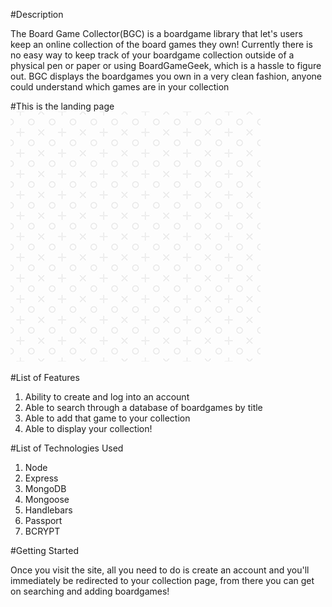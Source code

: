 #Description

The Board Game Collector(BGC) is a boardgame library that let's users keep an online collection of the board games they own! Currently there is no easy way to keep track of your boardgame collection outside of a physical pen or paper or using BoardGameGeek, which is a hassle to figure out. BGC displays the boardgames you own in a very clean fashion, anyone could understand which games are in your collection

#This is the landing page
![The BGC](https://raw.githubusercontent.com/dlousa92/boardgame-collector/master/public/img/tic-tac-toe.png)

#List of Features

1. Ability to create and log into an account
2. Able to search through a database of boardgames by title
3. Able to add that game to your collection
4. Able to display your collection!

#List of Technologies Used

1. Node
2. Express
3. MongoDB
4. Mongoose
5. Handlebars
6. Passport
7. BCRYPT

#Getting Started

Once you visit the site, all you need to do is create an account and you'll immediately be redirected to your collection page, from there you can get on searching and adding boardgames!